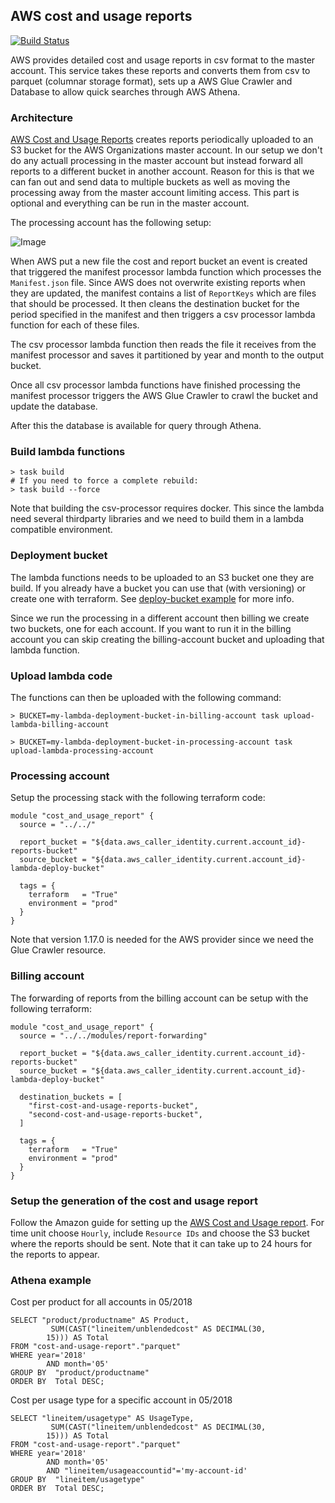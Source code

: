 ## AWS cost and usage reports

[![Build Status](https://travis-ci.com/telia-oss/terraform-aws-cost-and-usage-reports.svg?branch=master)](https://travis-ci.com/telia-oss/terraform-aws-cost-and-usage-reports)

AWS provides detailed cost and usage reports in csv format to the master account. This service takes these reports and converts them from csv to parquet (columnar storage format), sets up a AWS Glue Crawler and Database to allow quick searches through AWS Athena.

### Architecture
[AWS Cost and Usage Reports](https://docs.aws.amazon.com/awsaccountbilling/latest/aboutv2/billing-reports-costusage.html) creates reports periodically uploaded to an S3 bucket for the AWS Organizations master account. In our setup we don't do any actuall processing in the master account but instead forward all reports to a different bucket in another account. Reason for this is that we can fan out and send data to multiple buckets as well as moving the processing away from the master account limiting access. This part is optional and everything can be run in the master account.

The processing account has the following setup:

![Image](https://raw.githubusercontent.com/telia-oss/terraform-aws-cost-and-usage-reports/master/images/arch.svg?sanitize=true)

When AWS put a new file the cost and report bucket an event is created that triggered the manifest processor lambda function which processes the `Manifest.json` file. Since AWS does not overwrite existing reports when they are updated, the manifest contains a list of `ReportKeys` which are files that should be processed. It then cleans the destination bucket for the period specified in the manifest and then triggers a csv processor lambda function for each of these files.

The csv processor lambda function then reads the file it receives from the manifest processor and saves it partitioned by year and month to the output bucket.

Once all csv processor lambda functions have finished processing the manifest processor triggers the AWS Glue Crawler to crawl the bucket and update the database.

After this the database is available for query through Athena.

### Build lambda functions
```
> task build
# If you need to force a complete rebuild:
> task build --force
```
Note that building the csv-processor requires docker. This since the lambda need several thirdparty libraries and we need to build them in a lambda compatible environment.

### Deployment bucket
The lambda functions needs to be uploaded to an S3 bucket one they are build. If you already have a bucket you can use that (with versioning) or create one with terraform.
See [deploy-bucket example](https://github.com/telia-oss/terraform-aws-cost-and-usage-reports/tree/master/examples/deploy-bucket) for more info.

Since we run the processing in a different account then billing we create two buckets, one for each account.
If you want to run it in the billing account you can skip creating the billing-account bucket and uploading that lambda function.

### Upload lambda code
The functions can then be uploaded with the following command:
```
> BUCKET=my-lambda-deployment-bucket-in-billing-account task upload-lambda-billing-account 

> BUCKET=my-lambda-deployment-bucket-in-processing-account task upload-lambda-processing-account 
```

### Processing account
Setup the processing stack with the following terraform code:
```hcl
module "cost_and_usage_report" {
  source = "../../"

  report_bucket = "${data.aws_caller_identity.current.account_id}-reports-bucket"
  source_bucket = "${data.aws_caller_identity.current.account_id}-lambda-deploy-bucket"

  tags = {
    terraform   = "True"
    environment = "prod"
  }
}
```
Note that version 1.17.0 is needed for the AWS provider since we need the Glue Crawler resource.

### Billing account
The forwarding of reports from the billing account can be setup with the following terraform:
```hcl
module "cost_and_usage_report" {
  source = "../../modules/report-forwarding"

  report_bucket = "${data.aws_caller_identity.current.account_id}-reports-bucket"
  source_bucket = "${data.aws_caller_identity.current.account_id}-lambda-deploy-bucket"

  destination_buckets = [
    "first-cost-and-usage-reports-bucket",
    "second-cost-and-usage-reports-bucket",
  ]

  tags = {
    terraform   = "True"
    environment = "prod"
  }
}
```

### Setup the generation of the cost and usage report
Follow the Amazon guide for setting up the [AWS Cost and Usage report](https://docs.aws.amazon.com/awsaccountbilling/latest/aboutv2/billing-reports-gettingstarted-turnonreports.html). For time unit choose `Hourly`, include `Resource IDs` and choose the S3 bucket where the reports should be sent. Note that it can take up to 24 hours for the reports to appear.

### Athena example
Cost per product for all accounts in 05/2018
```
SELECT "product/productname" AS Product,
         SUM(CAST("lineitem/unblendedcost" AS DECIMAL(30,
        15))) AS Total
FROM "cost-and-usage-report"."parquet" 
WHERE year='2018'
        AND month='05'
GROUP BY  "product/productname"
ORDER BY  Total DESC;
```

Cost per usage type for a specific account in 05/2018
```
SELECT "lineitem/usagetype" AS UsageType,
         SUM(CAST("lineitem/unblendedcost" AS DECIMAL(30,
        15))) AS Total
FROM "cost-and-usage-report"."parquet" 
WHERE year='2018'
        AND month='05'
        AND "lineitem/usageaccountid"='my-account-id'
GROUP BY  "lineitem/usagetype"
ORDER BY  Total DESC;
```
